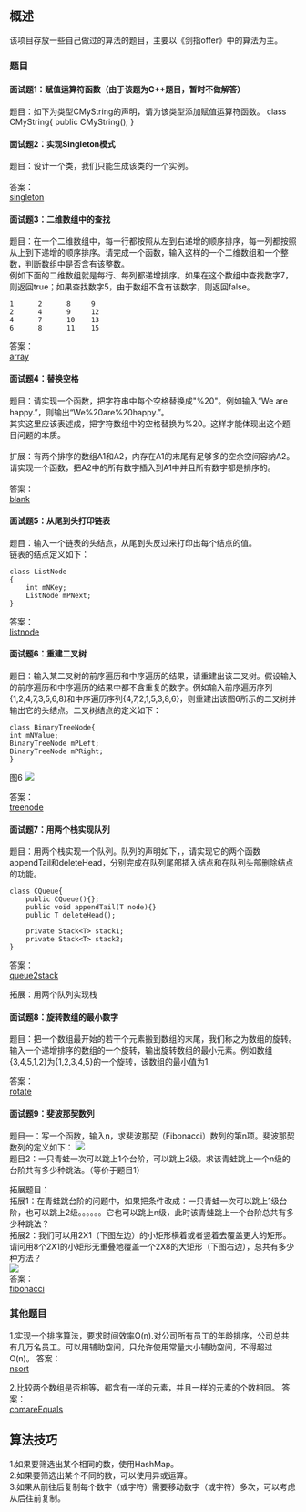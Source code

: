 ## 概述
该项目存放一些自己做过的算法的题目，主要以《剑指offer》中的算法为主。
<br/>
### 题目
#### 面试题1：赋值运算符函数（由于该题为C++题目，暂时不做解答）
题目：如下为类型CMyString的声明，请为该类型添加赋值运算符函数。
class  CMyString{
	public CMyString();
}

#### 面试题2：实现Singleton模式
题目：设计一个类，我们只能生成该类的一个实例。<br/><br/>
答案：<br/>
<a href='https://github.com/KANLON/algorithmDemo/tree/master/interviewOffer/src/com/kanlon/singleton'>singleton</a>


#### 面试题3：二维数组中的查找
题目：在一个二维数组中，每一行都按照从左到右递增的顺序排序，每一列都按照从上到下递增的顺序排序。请完成一个函数，输入这样的一个二维数组和一个整数，判断数组中是否含有该整数。
<br/>
例如下面的二维数组就是每行、每列都递增排序。如果在这个数组中查找数字7，则返回true；如果查找数字5，由于数组不含有该数字，则返回false。
<br/>
```
1      2      8     9
2      4      9     12
4      7      10    13
6      8      11    15
```
答案：<br/>
<a href='https://github.com/KANLON/algorithmDemo/tree/master/interviewOffer/src/com/kanlon/array'>array</a>

#### 面试题4：替换空格
题目：请实现一个函数，把字符串中每个空格替换成"%20"。例如输入“We are happy.”，则输出“We%20are%20happy.”。
<br/>其实这里应该表述成，把字符数组中的空格替换为%20。这样才能体现出这个题目问题的本质。
<br/><br/>
扩展：有两个排序的数组A1和A2，内存在A1的末尾有足够多的空余空间容纳A2。请实现一个函数，把A2中的所有数字插入到A1中并且所有数字都是排序的。<br/><br/>
答案：<br/>
<a href='https://github.com/KANLON/algorithmDemo/tree/master/interviewOffer/src/com/kanlon/blank'>blank</a>

#### 面试题5：从尾到头打印链表
题目：输入一个链表的头结点，从尾到头反过来打印出每个结点的值。<br/>
链表的结点定义如下：
```
class ListNode
{
	int mNKey;
	ListNode mPNext;
}
```
答案：<br/>
<a href='https://github.com/KANLON/algorithmDemo/tree/master/interviewOffer/src/com/kanlon/listnode'>listnode</a>

#### 面试题6：重建二叉树
题目：输入某二叉树的前序遍历和中序遍历的结果，请重建出该二叉树。假设输入的前序遍历和中序遍历的结果中都不含重复的数字。例如输入前序遍历序列{1,2,4,7,3,5,6,8}和中序遍历序列{4,7,2,1,5,3,8,6}，则重建出该图6所示的二叉树并输出它的头结点。二叉树结点的定义如下：
```
class BinaryTreeNode{
int mNValue;
BinaryTreeNode mPLeft;
BinaryTreeNode mPRight;
}
```
图6
<img src='https://raw.githubusercontent.com/KANLON/algorithmDemo/master/image/binary_example.PNG'/>

答案：<br/>
<a href='https://github.com/KANLON/algorithmDemo/tree/master/interviewOffer/src/com/kanlon/treenode'>treenode</a>


#### 面试题7：用两个栈实现队列
题目：用两个栈实现一个队列。队列的声明如下，，请实现它的两个函数appendTail和deleteHead，分别完成在队列尾部插入结点和在队列头部删除结点的功能。
```
class CQueue{
	public CQueue(){};
	public void appendTail(T node){}
	public T deleteHead();
	
	private Stack<T> stack1;
	private Stack<T> stack2;
}
```

答案：<br/>
<a href='https://github.com/KANLON/algorithmDemo/tree/master/interviewOffer/src/com/kanlon/queue2stack'>queue2stack</a>

拓展：用两个队列实现栈

#### 面试题8：旋转数组的最小数字
题目：把一个数组最开始的若干个元素搬到数组的末尾，我们称之为数组的旋转。输入一个递增排序的数组的一个旋转，输出旋转数组的最小元素。例如数组{3,4,5,1,2}为{1,2,3,4,5}的一个旋转，该数组的最小值为1.

答案：<br/>
<a href='https://github.com/KANLON/algorithmDemo/tree/master/interviewOffer/src/com/kanlon/rotate'>rotate</a>

#### 面试题9：斐波那契数列
题目一：写一个函数，输入n，求斐波那契（Fibonacci）数列的第n项。斐波那契数列的定义如下：
<img src="https://raw.githubusercontent.com/KANLON/algorithmDemo/master/image/fibonacci.PNG"/><br/>
题目2：一只青蛙一次可以跳上1个台阶，可以跳上2级。求该青蛙跳上一个n级的台阶共有多少种跳法。（等价于题目1）<br/>

拓展题目：<br/>
拓展1：在青蛙跳台阶的问题中，如果把条件改成：一只青蛙一次可以跳上1级台阶，也可以跳上2级。。。。。。它也可以跳上n级，此时该青蛙跳上一个台阶总共有多少种跳法？<br/>
拓展2：我们可以用2X1（下图左边）的小矩形横着或者竖着去覆盖更大的矩形。请问用8个2X1的小矩形无重叠地覆盖一个2X8的大矩形（下图右边），总共有多少种方法？<br/>
<img src="https://raw.githubusercontent.com/KANLON/algorithmDemo/master/image/matrix28.PNG"/><br/>
答案：<br/>
<a href='https://github.com/KANLON/algorithmDemo/tree/master/interviewOffer/src/com/kanlon/fibonacci'>fibonacci</a>














### 其他题目
1.实现一个排序算法，要求时间效率O(n).对公司所有员工的年龄排序，公司总共有几万名员工。可以用辅助空间，只允许使用常量大小辅助空间，不得超过O(n)。
答案：<br/>
<a href='https://github.com/KANLON/algorithmDemo/tree/master/interviewOffer/src/com/kanlon/nsort'>nsort</a>

2.比较两个数组是否相等，都含有一样的元素，并且一样的元素的个数相同。
答案：<br/>
[comareEquals](https://github.com/KANLON/algorithmDemo/tree/master/other/compareEquals.java)

## 算法技巧
1.如果要筛选出某个相同的数，使用HashMap。<br/>
2.如果要筛选出某个不同的数，可以使用异或运算。<br/>
3.如果从前往后复制每个数字（或字符）需要移动数字（或字符）多次，可以考虑从后往前复制。


